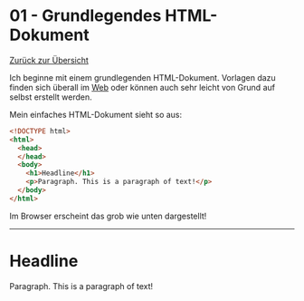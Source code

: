 01 - Grundlegendes HTML-Dokument
================================

[Zurück zur Übersicht][MAIN]

Ich beginne mit einem grundlegenden HTML-Dokument. Vorlagen dazu
finden sich überall im [Web][LMGTFY] oder können auch sehr leicht von Grund auf
selbst erstellt werden.

Mein einfaches HTML-Dokument sieht so aus:

```html
<!DOCTYPE html>
<html>
  <head>
  </head>
  <body>
    <h1>Headline</h1>
    <p>Paragraph. This is a paragraph of text!</p>
  </body>
</html>
```

Im Browser erscheint das grob wie unten dargestellt!

---

# Headline

Paragraph. This is a paragraph of text!

[MAIN]: ../README.md
[LMGTFY]: https://lmgtfy.app/?q=basic+html+file